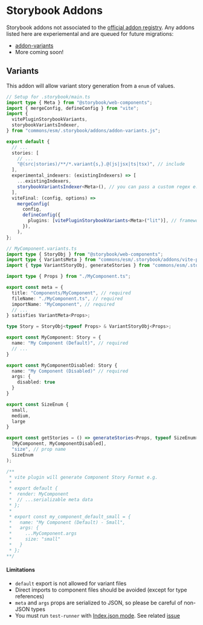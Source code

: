 # Storybook Addons

Storybook addons not associated to the [official addon registry](https://storybook.js.org/docs/addons/writing-addons). Any addons listed here are experiemental and are queued for future migrations:

- [addon-variants](#variants)
- More coming soon!

## Variants

This addon will allow variant story generation from a `enum` of values.

```ts
// Setup for .storybook/main.ts
import type { Meta } from "@storybook/web-components";
import { mergeConfig, defineConfig } from "vite";
import {
  vitePluginStorybookVariants,
  storybookVariantsIndexer,
} from "commons/esm/.storybook/addons/addon-variants.js";

export default {
  // ...
  stories: [
    // ...
    "@(src|stories)/**/*.variant{s,}.@(js|jsx|ts|tsx)", // include
  ],
  experimental_indexers: (existingIndexers) => [
    ...existingIndexers,
    storybookVariantsIndexer<Meta>(), // you can pass a custom regex e.g. /.variantstories.[jt]sx?$/
  ],
  viteFinal: (config, options) =>
    mergeConfig(
      config,
      defineConfig({
        plugins: [vitePluginStorybookVariants<Meta>("lit")], // frameworks: "lit"
      }),
    ),
};
```

```ts
// MyComponent.variants.ts
import type { StoryObj } from "@storybook/web-components";
import type { VariantsMeta } from "commons/esm/.storybook/addons/vite-plugin-storybook-variants.js";
import { type VariantStoryObj, generateStories } from "commons/esm/.storybook/utils.js";

import type { Props } from "./MyComponent.ts";

export const meta = {
  title: "Components/MyComponent", // required
  fileName: "./MyComponent.ts", // required
  importName: "MyComponent", // required
  // ...
} satisfies VariantMeta<Props>;

type Story = StoryObj<typeof Props> & VariantStoryObj<Props>;

export const MyComponent: Story = {
  name: "My Component (Default)", // required
  // ...
}

export const MyComponentDisabled: Story {
  name: "My Component (Disabled)" // required
  args: {
    disabled: true
  }
}

export const SizeEnum {
  small,
  medium,
  large
}

export const getStories = () => generateStories<Props, typeof SizeEnum>( // required
  [MyComponent, MyComponentDisabled],
  "size", // prop name
  SizeEnum
);

/**
 * vite plugin will generate Component Story Format e.g.
 *
 * export default {
 *  render: MyComponent
 *  // ...serializable meta data
 * };
 *
 * export const my_component_default_small = {
 *   name: "My Component (Default) - Small",
 *   args: {
 *     ...MyComponent.args
 *     size: "small"
 *   }
 * };
**/
```

#### Limitations

- `default` export is not allowed for variant files
- Direct imports to component files should be avoided (except for type references)
- `meta` and `args` props are serialized to JSON, so please be careful of non-JSON types
- You must run `test-runner` with [Index.json mode](https://storybook.js.org/docs/writing-tests/test-runner#indexjson-mode). See related [issue](https://github.com/storybookjs/test-runner/issues/262)
